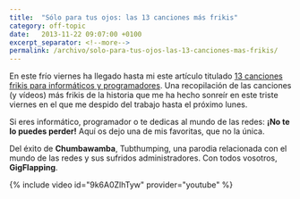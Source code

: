 ```yaml
---
title:  "Sólo para tus ojos: las 13 canciones más frikis"
category: off-topic
date:   2013-11-22 09:07:00 +0100
excerpt_separator: <!--more-->
permalink: /archivo/solo-para-tus-ojos-las-13-canciones-mas-frikis/
---
```


En este frío viernes ha llegado hasta mi este artículo titulado [13 canciones frikis para informáticos y programadores](https://www.emezeta.com/articulos/13-canciones-frikis-para-informaticos-y-programadores). Una recopilación de las canciones (y vídeos) más frikis de la historia que me ha hecho sonreír en este triste viernes en el que me despido del trabajo hasta el próximo lunes.

Si eres informático, programador o te dedicas al mundo de las redes: **¡No te lo puedes perder!** Aquí os dejo una de mis favoritas, que no la única.

Del éxito de **Chumbawamba**, Tubthumping, una parodia relacionada con el mundo de las redes y sus sufridos administradores. Con todos vosotros, **GigFlapping**.

{% include video id="9k6A0ZlhTyw" provider="youtube" %}
